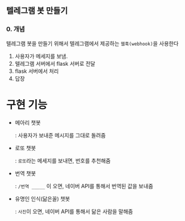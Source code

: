 ## 텔레그램 봇 만들기

### 0. 개념

텔레그램 봇을 만들기 위해서 텔레그램에서 제공하는 `웹훅(webhook)`을 사용한다

1. 사용자가 메세지를 보냄.
2. 텔레그램 서버에서 flask 서버로 전달
3. flask 서버에서 처리
4. 답장



# 구현 기능

* 메아리 챗봇

  : 사용자가 보내준 메시지를 그대로 돌려줌

* 로또 챗봇

  : `로또`라는 메세지를 보내면, 번호를 추천해줌

* 번역 챗봇

  : `/번역 _____` 이 오면, 네이버 API를 통해서 번역된 값을 보내줌

* 유명인 인식(닮은꼴) 챗봇

  : `사진`이 오면, 네이버 API를 통해서 닮은 사람을 말해줌